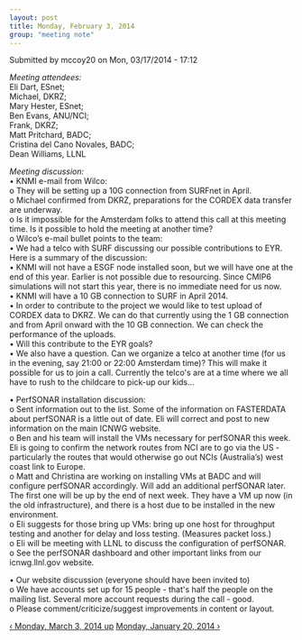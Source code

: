 ```yaml
---
layout: post
title: Monday, February 3, 2014
group: "meeting note"
---
```


<div id="content" class="column">
    <div class="section">
        <a id="main-content"></a>
        <div class="region region-content">
            <div id="block-system-main" class="block block-system">
                <div class="content">
                    <div id="node-17" class="node node-book node-full clearfix" about="/content/monday-february-3-2014" typeof="sioc:Item foaf:Document">
                        <span property="dc:title" content="Monday, February 3, 2014" class="rdf-meta element-hidden"></span><span property="sioc:num_replies" content="0" datatype="xsd:integer" class="rdf-meta element-hidden"></span>
                        <div class="meta submitted">
                            <span property="dc:date dc:created" content="2014-03-17T17:12:36-07:00" datatype="xsd:dateTime" rel="sioc:has_creator">Submitted by <span class="username" xml:lang="" about="/user/3" typeof="sioc:UserAccount" property="foaf:name" datatype="">mccoy20</span> on Mon, 03/17/2014 - 17:12</span>    
                        </div>
                        <div class="content clearfix">
                            <div class="field field-name-body field-type-text-with-summary field-label-hidden">
                                <div class="field-items">
                                    <div class="field-item even" property="content:encoded">
                                        <p><em>Meeting attendees:</em><br>
                                            Eli Dart, ESnet;<br>
                                            Michael, DKRZ;<br>
                                            Mary Hester, ESnet;<br>
                                            Ben Evans, ANU/NCI;<br>
                                            Frank, DKRZ;<br>
                                            Matt Pritchard, BADC;<br>
                                            Cristina del Cano Novales, BADC;<br>
                                            Dean Williams, LLNL
                                        </p>
                                        <p><em>Meeting discussion:</em><br>
                                            • KNMI e-mail from Wilco:<br>
                                            o They will be setting up a 10G connection from SURFnet in April.<br>
                                            o  Michael confirmed from DKRZ, preparations for the CORDEX data transfer are underway.<br>
                                            o Is it impossible for the Amsterdam folks to attend this call at this meeting time. Is it possible to hold the meeting at another time?<br>
                                            o Wilco’s e-mail bullet points to the team:<br>
                                            • We had a telco with SURF discussing our possible contributions to EYR. Here is a summary of the discussion:<br>
                                            • KNMI will not have a ESGF node installed soon, but we will have one at the end of this year. Earlier is not possible due to resourcing. Since CMIP6 simulations will not start this year, there is no immediate need for us now.<br>
                                            • KNMI will have a 10 GB connection to SURF in April 2014.<br>
                                            • In order to contribute to the project we would like to test upload of CORDEX data to DKRZ. We can do that currently using the 1 GB connection and from April onward with the 10 GB connection. We can check the performance of the uploads.<br>
                                            • Will this contribute to the EYR goals?<br>
                                            • We also have a question. Can we organize a telco at another time (for us in the evening, say 21:00 or 22:00 Amsterdam time)? This will make it possible for us to join a call. Currently the telco's are at a time where we all have to rush to the childcare to pick-up our kids...
                                        </p>
                                        <p>•  PerfSONAR installation discussion:<br>
                                            o Sent information out to the list. Some of the information on FASTERDATA about perfSONAR is a little out of date. Eli will correct and post to new information on the main ICNWG website.<br>
                                            o Ben and his team will install the VMs necessary for perfSONAR this week. Eli is going to confirm the network routes from NCI are to go via the US - particularly the routes that would otherwise go out NCIs (Australia’s) west coast link to Europe.<br>
                                            o Matt and Christina are working on installing VMs at BADC and will configure perfSONAR accordingly. Will add an additional perfSONAR later. The first one will be up by the end of next week. They have a VM up now (in the old infrastructure), and there is a host due to be installed in the new environment.<br>
                                            o Eli suggests for those bring up VMs: bring up one host for throughput testing and another for delay and loss testing. (Measures packet loss.)<br>
                                            o Eli will be meeting with LLNL to discuss the configuration of perfSONAR.<br>
                                            o See the perfSONAR dashboard and other important links from our icnwg.llnl.gov website.
                                        </p>
                                        <p>•  Our website discussion (everyone should have been invited to)<br>
                                            o We have accounts set up for 15 people - that's half the people on the mailing list. Several more account requests during the call - good.<br>
                                            o Please comment/criticize/suggest improvements in content or layout.
                                        </p>
                                    </div>
                                </div>
                            </div>
                            <div id="book-navigation-14" class="book-navigation">
                                <div class="page-links clearfix">
                                    <a href="{{site.baseurl}}/monday-march-3-2014" class="page-previous" title="Go to previous page">‹ Monday, March 3, 2014 </a>
                                    <a href="{{site.baseurl}}/meeting-notes" class="page-up" title="Go to parent page">up</a>
                                    <a href="{{site.baseurl}}/monday-january-20-2014" class="page-next" title="Go to next page">Monday, January 20, 2014 ›</a>
                                </div>
                            </div>
                        </div>
                    </div>
                </div>
            </div>
        </div>
    </div>
</div>